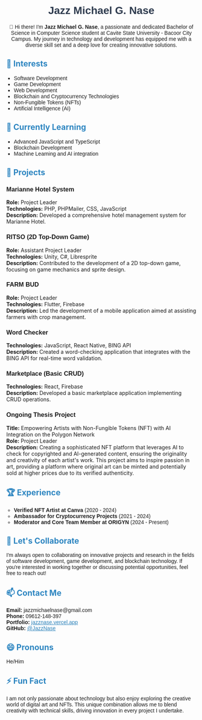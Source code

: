 <h1 style="text-align: center; font-family: Arial, sans-serif; color: #2E3B4E;">Jazz Michael G. Nase</h1>

<p style="text-align: center; font-family: Arial, sans-serif;">
  👋 Hi there! I'm <strong>Jazz Michael G. Nase</strong>, a passionate and dedicated Bachelor of Science in Computer Science student at Cavite State University - Bacoor City Campus. My journey in technology and development has equipped me with a diverse skill set and a deep love for creating innovative solutions.
</p>

<h2 style="color: #2E86C1;">👀 Interests</h2>
<ul style="list-style-type: square; font-family: Arial, sans-serif; padding-left: 20px;">
  <li>Software Development</li>
  <li>Game Development</li>
  <li>Web Development</li>
  <li>Blockchain and Cryptocurrency Technologies</li>
  <li>Non-Fungible Tokens (NFTs)</li>
  <li>Artificial Intelligence (AI)</li>
</ul>

<h2 style="color: #2E86C1;">🌱 Currently Learning</h2>
<ul style="list-style-type: square; font-family: Arial, sans-serif; padding-left: 20px;">
  <li>Advanced JavaScript and TypeScript</li>
  <li>Blockchain Development</li>
  <li>Machine Learning and AI integration</li>
</ul>

<h2 style="color: #2E86C1;">💼 Projects</h2>
<h3 style="font-family: Arial, sans-serif;">Marianne Hotel System</h3>
<p><strong>Role:</strong> Project Leader<br>
<strong>Technologies:</strong> PHP, PHPMailer, CSS, JavaScript<br>
<strong>Description:</strong> Developed a comprehensive hotel management system for Marianne Hotel.</p>

<h3 style="font-family: Arial, sans-serif;">RITSO (2D Top-Down Game)</h3>
<p><strong>Role:</strong> Assistant Project Leader<br>
<strong>Technologies:</strong> Unity, C#, Libresprite<br>
<strong>Description:</strong> Contributed to the development of a 2D top-down game, focusing on game mechanics and sprite design.</p>

<h3 style="font-family: Arial, sans-serif;">FARM BUD</h3>
<p><strong>Role:</strong> Project Leader<br>
<strong>Technologies:</strong> Flutter, Firebase<br>
<strong>Description:</strong> Led the development of a mobile application aimed at assisting farmers with crop management.</p>

<h3 style="font-family: Arial, sans-serif;">Word Checker</h3>
<p><strong>Technologies:</strong> JavaScript, React Native, BING API<br>
<strong>Description:</strong> Created a word-checking application that integrates with the BING API for real-time word validation.</p>

<h3 style="font-family: Arial, sans-serif;">Marketplace (Basic CRUD)</h3>
<p><strong>Technologies:</strong> React, Firebase<br>
<strong>Description:</strong> Developed a basic marketplace application implementing CRUD operations.</p>

<h3 style="font-family: Arial, sans-serif;">Ongoing Thesis Project</h3>
<p><strong>Title:</strong> Empowering Artists with Non-Fungible Tokens (NFT) with AI Integration on the Polygon Network<br>
<strong>Role:</strong> Project Leader<br>
<strong>Description:</strong> Creating a sophisticated NFT platform that leverages AI to check for copyrighted and AI-generated content, ensuring the originality and creativity of each artist's work. This project aims to inspire passion in art, providing a platform where original art can be minted and potentially sold at higher prices due to its verified authenticity.</p>

<h2 style="color: #2E86C1;">🏆 Experience</h2>
<ul style="list-style-type: circle; font-family: Arial, sans-serif; padding-left: 20px;">
  <li><strong>Verified NFT Artist at Canva</strong> (2020 - 2024)</li>
  <li><strong>Ambassador for Cryptocurrency Projects</strong> (2021 - 2024)</li>
  <li><strong>Moderator and Core Team Member at ORIGYN</strong> (2024 - Present)</li>
</ul>

<h2 style="color: #2E86C1;">💬 Let's Collaborate</h2>
<p style="font-family: Arial, sans-serif;">
  I'm always open to collaborating on innovative projects and research in the fields of software development, game development, and blockchain technology. If you're interested in working together or discussing potential opportunities, feel free to reach out!
</p>

<h2 style="color: #2E86C1;">📫 Contact Me</h2>
<p style="font-family: Arial, sans-serif;">
  <strong>Email:</strong> jazzmichaelnase@gmail.com<br>
  <strong>Phone:</strong> 09612-148-397<br>
  <strong>Portfolio:</strong> <a href="https://jazznase.vercel.app/" style="color: #2980B9;">jazznase.vercel.app</a><br>
  <strong>GitHub:</strong> <a href="https://github.com/JazzNase" style="color: #2980B9;">@JazzNase</a>
</p>

<h2 style="color: #2E86C1;">😄 Pronouns</h2>
<p style="font-family: Arial, sans-serif;">He/Him</p>

<h2 style="color: #2E86C1;">⚡ Fun Fact</h2>
<p style="font-family: Arial, sans-serif;">
  I am not only passionate about technology but also enjoy exploring the creative world of digital art and NFTs. This unique combination allows me to blend creativity with technical skills, driving innovation in every project I undertake.
</p>
